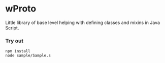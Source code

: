 # wProto

Little library of base level helping with defining classes and mixins in Java Script.

### Try out
```
npm install
node sample/Sample.s
```







